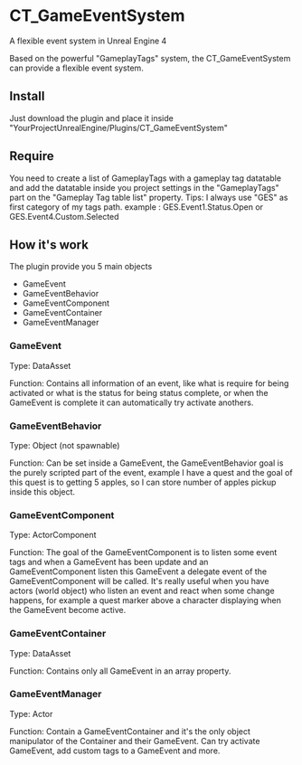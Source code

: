 # CT_GameEventSystem
A flexible event system in Unreal Engine 4

Based on the powerful "GameplayTags" system, the CT_GameEventSystem can provide a flexible event system.

## Install
Just download the plugin and place it inside "YourProjectUnrealEngine/Plugins/CT_GameEventSystem" 

## Require
You need to create a list of GameplayTags with a gameplay tag datatable and add the datatable inside you project settings 
in the "GameplayTags" part on the "Gameplay Tag table list" property.
Tips: I always use "GES" as first category of my tags path.
example : GES.Event1.Status.Open or GES.Event4.Custom.Selected

## How it's work 
The plugin provide you 5 main objects
- GameEvent
- GameEventBehavior
- GameEventComponent
- GameEventContainer
- GameEventManager

### GameEvent
Type: DataAsset

Function: Contains all information of an event, like what is require for being activated or what is the status for being status complete, or when the GameEvent is complete it can automatically try activate anothers. 

### GameEventBehavior
Type: Object (not spawnable)

Function: Can be set inside a GameEvent, the GameEventBehavior goal is the purely scripted part of the event, example I have a quest and the goal of this quest is to getting 5 apples, so I can store number of apples pickup inside this object. 

### GameEventComponent
Type: ActorComponent

Function: The goal of the GameEventComponent is to listen some event tags and when a GameEvent has been update and an GameEventComponent listen this GameEvent a delegate event of the GameEventComponent will be called.
It's really useful when you have actors (world object) who listen an event and react when some change happens, for example a quest marker above a character displaying when the GameEvent become active. 

### GameEventContainer
Type: DataAsset

Function: Contains only all GameEvent in an array property.

### GameEventManager
Type: Actor

Function: Contain a GameEventContainer and it's the only object manipulator of the Container and their GameEvent.
Can try activate GameEvent, add custom tags to a GameEvent and more.


